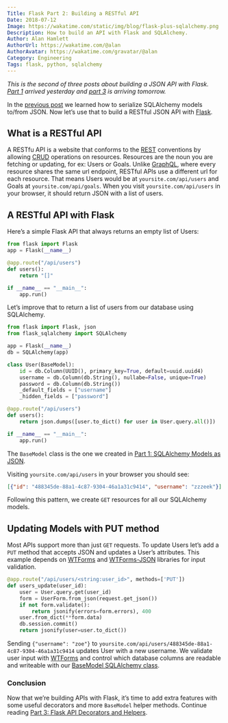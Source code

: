 ```yaml
---
Title: Flask Part 2: Building a RESTful API
Date: 2018-07-12
Image: https://wakatime.com/static/img/blog/flask-plus-sqlalchemy.png
Description: How to build an API with Flask and SQLAlchemy.
Author: Alan Hamlett
AuthorUrl: https://wakatime.com/@alan
AuthorAvatar: https://wakatime.com/gravatar/@alan
Category: Engineering
Tags: flask, python, sqlalchemy
---
```


*This is the second of three posts about building a JSON API with Flask.*
<br />*[Part 1][part1] arrived yesterday and [part 3][part3] is arriving tomorrow.*

In the [previous post][part1] we learned how to serialize SQLAlchemy models to/from JSON.
Now let’s use that to build a RESTful JSON API with [Flask][flask].

## What is a RESTful API

A RESTfu API is a website that conforms to the [REST][rest] conventions by allowing [CRUD][crud] operations on resources.
Resources are the noun you are fetching or updating, for ex: Users or Goals.
Unlike [GraphQL][graphql], where every resource shares the same url endpoint, RESTful APIs use a different url for each resource.
That means Users would be at `yoursite.com/api/users` and Goals at `yoursite.com/api/goals`.
When you visit `yoursite.com/api/users` in your browser, it should return JSON with a list of users.

## A RESTful API with Flask

Here’s a simple Flask API that always returns an empty list of Users:

```python
from flask import Flask
app = Flask(__name__)

@app.route("/api/users")
def users():
    return "[]"

if __name__ == "__main__":
    app.run()
```

Let’s improve that to return a list of users from our database using SQLAlchemy.

```python
from flask import Flask, json
from flask_sqlalchemy import SQLAlchemy

app = Flask(__name__)
db = SQLAlchemy(app)

class User(BaseModel):
    id = db.Column(UUID(), primary_key=True, default=uuid.uuid4)
    username = db.Column(db.String(), nullabe=False, unique=True)
    password = db.Column(db.String())
    _default_fields = ["username"]
    _hidden_fields = ["password"]

@app.route("/api/users")
def users():
    return json.dumps([user.to_dict() for user in User.query.all()])

if __name__ == "__main__":
    app.run()
```

The `BaseModel` class is the one we created in [Part 1: SQLAlchemy Models as JSON][part1].

Visiting `yoursite.com/api/users` in your browser you should see:

```json
[{"id": "488345de-88a1-4c87-9304-46a1a31c9414", "username": "zzzeek"}]
```

Following this pattern, we create `GET` resources for all our SQLAlchemy models.

## Updating Models with PUT method

Most APIs support more than just `GET` requests.
To update Users let’s add a `PUT` method that accepts JSON and updates a User’s attributes.
This example depends on [WTForms][wtforms] and [WTForms-JSON][wtforms-json] libraries for input validation.

```python
@app.route("/api/users/<string:user_id>", methods=['PUT'])
def users_update(user_id):
    user = User.query.get(user_id)
    form = UserForm.from_json(request.get_json())
    if not form.validate():
        return jsonify(errors=form.errors), 400
    user.from_dict(**form.data)
    db.session.commit()
    return jsonify(user=user.to_dict())
```

Sending `{"username": "zoe"}` to `yoursite.com/api/users/488345de-88a1-4c87-9304-46a1a31c9414` updates User with a new username.
We validate user input with [WTForms][wtforms] and control which database columns are readable and writeable with our [BaseModel SQLAlchemy class][part1].

### Conclusion

Now that we’re building APIs with Flask, it’s time to add extra features with some useful decorators and more `BaseModel` helper methods.
Continue reading [Part 3: Flask API Decorators and Helpers][part3].

[flask]: https://www.palletsprojects.com/p/flask/
[rest]: https://en.wikipedia.org/wiki/Representational_state_transfer
[crud]: https://en.wikipedia.org/wiki/Create,_read,_update_and_delete
[graphql]: https://graphql.org/
[wtforms]: https://wtforms.readthedocs.io/en/stable/
[wtforms-json]: https://wtforms-json.readthedocs.io/en/latest/

[part1]: https://wakatime.com/blog/32-flask-part-1-sqlalchemy-models-to-json
[part3]: https://wakatime.com/blog/34-flask-part-3-api-decorators-and-helpers
